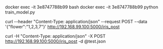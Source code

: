 docker exec -it 3e8747788b99 bash
docker exec -it 3e8747788b99 python train_model.py

curl --header "Content-Type: application/json" --request POST --data '{"flower":"1,2,3,7"}' http://192.168.99.100:5000/iris_post


curl -H "Content-Type: application/json" -X POST http://192.168.99.100:5000/iris_post -d @test.json